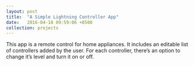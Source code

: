 ```yaml
---
layout: post
title:  "A Simple Lightning Controller App"
date:   2016-04-18 09:59:06 +0500
collection: projects
---
```


This app is a remote control for home appliances.
It includes an editable list of controllers added by the user.
For each controller, there’s an option to change it’s level and turn it on or off.
